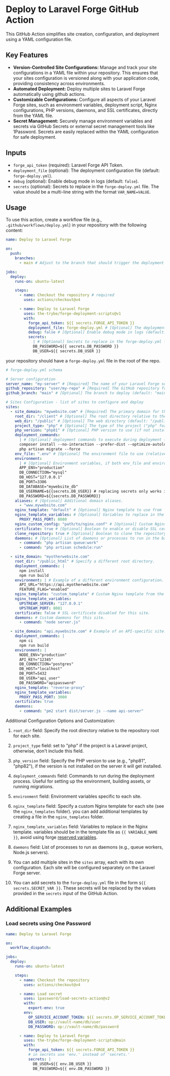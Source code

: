 # Deploy to Laravel Forge GitHub Action

This GitHub Action simplifies site creation, configuration, and deployment using a YAML configuration file.

## Key Features

- **Version-Controlled Site Configurations:** Manage and track your site configurations in a YAML file within your repository. This ensures that your sites configuration is versioned along with your application code, providing consistency across environments.
- **Automated Deployment:** Deploy multiple sites to Laravel Forge automatically using github actions.
- **Customizable Configurations:** Configure all aspects of your Laravel Forge sites, such as environment variables, deployment script, Nginx configurations, PHP versions, daemons, and SSL certificates, directly from the YAML file.
- **Secret Management:** Securely manage environment variables and secrets via GitHub Secrets or external secret management tools like 1Password. Secrets are easily replaced within the YAML configuration for safe deployment.

## Inputs

- `forge_api_token` (required): Laravel Forge API Token.
- `deployment_file` (optional): The deployment configuration file (default: `forge-deploy.yml`).
- `debug` (optional): Enable debug mode in logs (default: `false`).
- `secrets` (optional): Secrets to replace in the `forge-deploy.yml` file. The value should be a multi-line string with the format `VAR_NAME=VALUE`.

## Usage

To use this action, create a workflow file (e.g., `.github/workflows/deploy.yml`) in your repository with the following content:

```yaml
name: Deploy to Laravel Forge

on:
  push:
    branches:
      - main # Adjust to the branch that should trigger the deployment

jobs:
  deploy:
    runs-on: ubuntu-latest

    steps:
      - name: Checkout the repository # required
        uses: actions/checkout@v4

      - name: Deploy to Laravel Forge
        uses: the-trybe/forge-deployment-scripts@v1
        with:
          forge_api_token: ${{ secrets.FORGE_API_TOKEN }}
          deployment_file: forge-deploy.yml # [Optional] The deployment configuration file (default: forge-deploy.yml).
          debug: false # [Optional] Enable debug mode in logs (default: false).
          secrets:
            | # [Optional] Secrets to replace in the forge-deploy.yml file. EX:
            DB_PASSWORD=${{ secrets.DB_PASSWORD }}
            DB_USER=${{ secrets.DB_USER }}
```

your repository should have a `forge-deploy.yml` file in the root of the repo.

```yaml
# forge-deploy.yml schema

# Server configuration
server_name: "my-server" # [Required] The name of your Laravel Forge server.
github_repository: "user/my-repo" # [Required] The GitHub repository for your site (format: user/repo).
github_branch: "main" # [Optional] The branch to deploy (default: "main").

# Sites Configuration - list of sites to configure and deploy
sites:
  - site_domain: "mywebsite.com" # [Required] The primary domain for the site.
    root_dir: "/client" # [Optional] The root directory relative to the repo root (default: "/").
    web_dir: "/public" # [Optional] The web directory (default: "/public").
    project_type: "php" # [Optional] The type of the project ("php" for Laravel projects, for other types don't include).
    php_version: "php81" # [Optional] PHP version to use (if not installed in the server, it will be installed).
    deployment_commands:
      | # [Optional] deployment commands to execute during deployment (if not included forge default will be used).
      composer install --no-interaction --prefer-dist --optimize-autoloader
      php artisan migrate --force
    env_file: ".env" # [Optional] The environment file to use (relative to the root of the repository)
    environment:
      | # [Optional] Environment variables, if both env_file and environment are provided, both will be used (environment will have precedence).
      APP_ENV="production"
      DB_CONNECTION="mysql"
      DB_HOST="127.0.0.1"
      DB_PORT=3306
      DB_DATABASE="mywebsite_db"
      DB_USERNAME=${{secrets.DB_USER}} # replacing secrets only works in the yaml file and not in external env files.
      DB_PASSWORD=${{secrets.DB_PASSWORD}}
    aliases: # [Optional] Additional domain aliases.
      - "www.mywebsite.com"
    nginx_template: "default" # [Optional] Nginx template to use from `nignx_templates` folder (default: "default").
    nginx_template_variables: # [Optional] Variables to replace in the Nginx template.
      PROXY_PASS_PORT: 8080
    nginx_custom_config: "path/to/nginx.conf" # [Optional] Custom Nginx config file relative to the repository root.
    certificate: true # [Optional] Boolean to enable or disable SSL certificate for this domain (default: false).
    clone_repository: true # [Optional] Boolean to clone the repository (default: true).
    daemons: # [Optional] List of daemons or processes to run in the background.
      - command: "php artisan queue:work"
      - command: "php artisan schedule:run"

  - site_domain: "myotherwebsite.com"
    root_dir: "/public_html" # Specify a different root directory.
    deployment_commands: |
      npm install
      npm run build
    environment: | # Example of a different environment configuration.
      API_URL="https://api.myotherwebsite.com"
      FEATURE_FLAG="enabled"
    nginx_template: "custom_template" # Custom Nginx template from the nginx_templates folder.
    nginx_template_variables:
      UPSTREAM_SERVER: "127.0.0.1"
      UPSTREAM_PORT: 8081
    certificate: false # SSL certificate disabled for this site.
    daemons: # Custom daemons for this site.
      - command: "node server.js"

  - site_domain: "api.mywebsite.com" # Example of an API-specific site.
    deployment_commands: |
      npm ci
      npm run build
    environment: |
      NODE_ENV="production"
      API_KEY="12345"
      DB_CONNECTION="postgres"
      DB_HOST="localhost"
      DB_PORT=5432
      DB_USER="api_user"
      DB_PASSWORD="apipassword"
    nginx_template: "reverse-proxy"
    nginx_template_variables:
      PROXY_PASS_PORT: 3000
    certificate: true
    daemons:
      - command: "pm2 start dist/server.js --name api-server"
```

Additional Configuration Options and Customization:

1. `root_dir` field: Specify the root directory relative to the repository root for each site.

2. `project_type` field: set to "php" if the project is a Laravel project, otherwise, don't include this field.

3. `php_version` field: Specify the PHP version to use (e.g., "php81", "php82"), if the version is not installed on the server it will get installed.

4. `deployment_commands` field: Commands to run during the deployment process. Useful for setting up the environment, building assets, or running migrations.

5. `environment` field: Environment variables specific to each site.

6. `nginx_template` field: Specify a custom Nginx template for each site (see the `nginx_templates` folder). you can add additional templates by creating a file in the `nginx_templates` folder.

7. `nginx_template_variables` field: Variables to replace in the Nginx template. variables should be in the template file as `{{ VARIABLE_NAME }}`, avoid using forge [reserved variables](https://forge.laravel.com/docs/servers/nginx-templates.html#template-variables).

8. `daemons` field: List of processes to run as daemons (e.g., queue workers, Node.js servers).

9. You can add multiple sites in the `sites` array, each with its own configuration. Each site will be configured separately on the Laravel Forge server.

10. You can add secrets to the `forge-deploy.yml` file in the form `${{ secrets.SECRET_VAR }}`. These secrets will be replaced by the values provided in the `secrets` input of the GitHub Action.

## Additional Examples

### Load secrets using One Password

```yaml
name: Deploy to Laravel Forge

on:
  workflow_dispatch:

jobs:
  deploy:
    runs-on: ubuntu-latest

    steps:
      - name: Checkout the repository
        uses: actions/checkout@v4

      - name: Load secret
        uses: 1password/load-secrets-action@v2
        with:
          export-env: true
        env:
          OP_SERVICE_ACCOUNT_TOKEN: ${{ secrets.OP_SERVICE_ACCOUNT_TOKEN }}
          DB_USER: op://vault-name/db/user
          DB_PASSWORD: op://vault-name/db/password

      - name: Deploy to Laravel Forge
        uses: the-trybe/forge-deployment-scripts@main
        with:
          forge_api_token: ${{ secrets.FORGE_API_TOKEN }}
          # in secrets use 'env.' instead of 'secrets.'
          secrets: |
            DB_USER=${{ env.DB_USER }}
            DB_PASSWORD=${{ env.DB_PASSWORD }}
```
